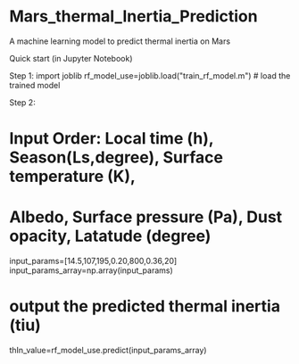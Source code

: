 # Mars_thermal_Inertia_Prediction
A machine learning model to predict thermal inertia on Mars

Quick start (in Jupyter Notebook)

Step 1:
import joblib
rf_model_use=joblib.load("train_rf_model.m") # load the trained model

Step 2:
# Input Order: Local time (h), Season(Ls,degree), Surface temperature (K), 
#              Albedo, Surface pressure (Pa), Dust opacity, Latatude (degree)
input_params=[14.5,107,195,0.20,800,0.36,20]
input_params_array=np.array(input_params)
# output the predicted thermal inertia (tiu)
thIn_value=rf_model_use.predict(input_params_array) 
